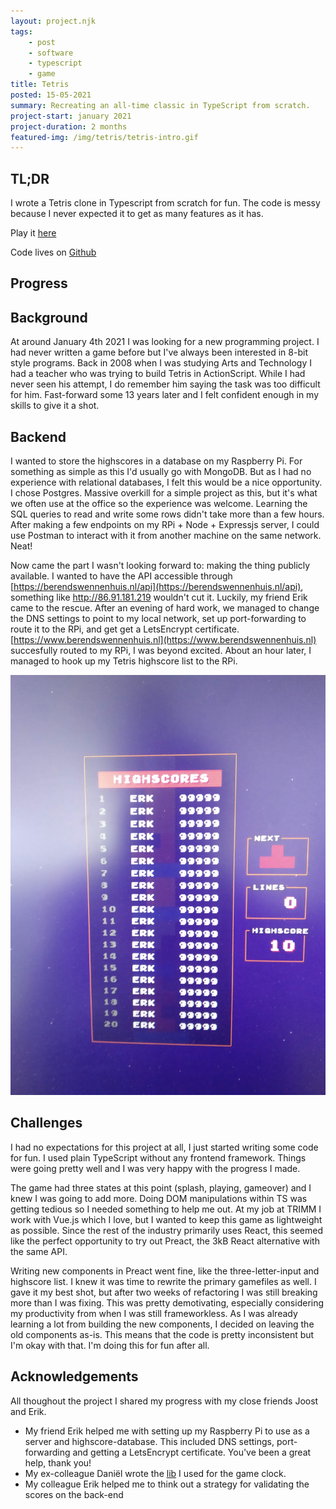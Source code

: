 ```yaml
---
layout: project.njk
tags: 
    - post
    - software
    - typescript
    - game
title: Tetris
posted: 15-05-2021
summary: Recreating an all-time classic in TypeScript from scratch.
project-start: january 2021
project-duration: 2 months
featured-img: /img/tetris/tetris-intro.gif
---
```


## TL;DR

I wrote a Tetris clone in Typescript from scratch for fun. The code is messy because I never expected it to get as many features as it has.  

Play it [here](http://berenddeperend.github.io/tetris)

Code lives on [Github](https://github.com/Berenddeperend/tetris)

## Progress

## Background

At around January 4th 2021 I was looking for a new programming project. I had never written a game before but I've always been interested in 8-bit style programs. Back in 2008 when I was studying Arts and Technology I had a teacher who was trying to build Tetris in ActionScript. While I had never seen his attempt, I do remember him saying the task was too difficult for him. Fast-forward some 13 years later and I felt confident enough in my skills to give it a shot.

## Backend

I wanted to store the highscores in a database on my Raspberry Pi. For something as simple as this I'd usually go with MongoDB. But as I had no experience with relational databases, I felt this would be a nice opportunity. I chose Postgres. Massive overkill for a simple project as this, but it's what we often use at the office so the experience was welcome. Learning the SQL queries to read and write some rows didn't take more than a few hours. After making a few endpoints on my RPi + Node + Expressjs server, I could use Postman to interact with it from another machine on the same network. Neat!

Now came the part I wasn't looking forward to: making the thing publicly available. I wanted to have the API accessible through [https://berendswennenhuis.nl/api](https://berendswennenhuis.nl/api), something like http://86.91.181.219 wouldn't cut it. Luckily, my friend Erik came to the rescue. After an evening of hard work, we managed to change the DNS settings to point to my local network, set up port-forwarding to route it to the RPi, and get get a LetsEncrypt certificate. [https://www.berendswennenhuis.nl](https://www.berendswennenhuis.nl) succesfully routed to my RPi, I was beyond excited. About an hour later, I managed to hook up my Tetris highscore list to the RPi.


![](/img/tetris/tetris-score-hacked.jpg)

## Challenges

I had no expectations for this project at all, I just started writing some code for fun. I used plain TypeScript without any frontend framework. Things were going pretty well and I was very happy with the progress I made.

The game had three states at this point (splash, playing, gameover) and I knew I was going to add more. Doing DOM manipulations within TS was getting tedious so I needed something to help me out. At my job at TRIMM I work with Vue.js which I love, but I wanted to keep this game as lightweight as possible. Since the rest of the industry primarily uses React, this seemed like the perfect opportunity to try out Preact, the 3kB React alternative with the same API. 

Writing new components in Preact went fine, like the three-letter-input and highscore list. I knew it was time to rewrite the primary gamefiles as well. I gave it my best shot, but after two weeks of refactoring I was still breaking more than I was fixing. This was pretty demotivating, especially considering my productivity from when I was still frameworkless. As I was already learning a lot from building the new components, I decided on leaving the old components as-is. This means that the code is pretty inconsistent but I'm okay with that. I'm doing this for fun after all.

## Acknowledgements

All thoughout the project I shared my progress with my close friends Joost and Erik.

- My friend Erik helped me with setting up my Raspberry Pi to use as a server and highscore-database. This included DNS settings, port-forwarding and getting a LetsEncrypt certificate. You've been a great help, thank you!
- My ex-colleague Daniël wrote the [lib](https://virtual-clock.js.org/) I used for the game clock.
- My colleague Erik helped me to think out a strategy for validating the scores on the back-end